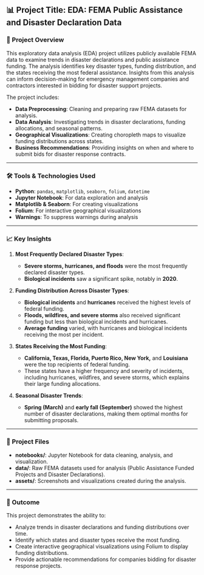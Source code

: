 ## 📊 Project Title: EDA: FEMA Public Assistance and Disaster Declaration Data  

### 🚀 Project Overview  
This exploratory data analysis (EDA) project utilizes publicly available FEMA data to examine trends in disaster declarations and public assistance funding. The analysis identifies key disaster types, funding distribution, and the states receiving the most federal assistance. Insights from this analysis can inform decision-making for emergency management companies and contractors interested in bidding for disaster support projects.  

The project includes:  
- **Data Preprocessing**: Cleaning and preparing raw FEMA datasets for analysis.  
- **Data Analysis**: Investigating trends in disaster declarations, funding allocations, and seasonal patterns.  
- **Geographical Visualizations**: Creating choropleth maps to visualize funding distributions across states.  
- **Business Recommendations**: Providing insights on when and where to submit bids for disaster response contracts.  

---

### 🛠️ Tools & Technologies Used  
- **Python**: `pandas`, `matplotlib`, `seaborn`, `folium`, `datetime`  
- **Jupyter Notebook**: For data exploration and analysis  
- **Matplotlib & Seaborn**: For creating visualizations  
- **Folium**: For interactive geographical visualizations  
- **Warnings**: To suppress warnings during analysis  

---

### 📈 Key Insights  

1. **Most Frequently Declared Disaster Types**:  
   - **Severe storms, hurricanes, and floods** were the most frequently declared disaster types.  
   - **Biological incidents** saw a significant spike, notably in **2020**.  

2. **Funding Distribution Across Disaster Types**:  
   - **Biological incidents** and **hurricanes** received the highest levels of federal funding.  
   - **Floods, wildfires, and severe storms** also received significant funding but less than biological incidents and hurricanes.  
   - **Average funding** varied, with hurricanes and biological incidents receiving the most per incident.  

3. **States Receiving the Most Funding**:  
   - **California, Texas, Florida, Puerto Rico, New York,** and **Louisiana** were the top recipients of federal funding.  
   - These states have a higher frequency and severity of incidents, including hurricanes, wildfires, and severe storms, which explains their large funding allocations.  

4. **Seasonal Disaster Trends**:  
   - **Spring (March)** and **early fall (September)** showed the highest number of disaster declarations, making them optimal months for submitting proposals.  

---

### 📁 Project Files  
- **notebooks/**: Jupyter Notebook for data cleaning, analysis, and visualization.  
- **data/**: Raw FEMA datasets used for analysis (Public Assistance Funded Projects and Disaster Declarations).  
- **assets/**: Screenshots and visualizations created during the analysis.  

---

### 🎯 Outcome  
This project demonstrates the ability to:  
- Analyze trends in disaster declarations and funding distributions over time.  
- Identify which states and disaster types receive the most funding.  
- Create interactive geographical visualizations using Folium to display funding distributions.  
- Provide actionable recommendations for companies bidding for disaster response projects.  

